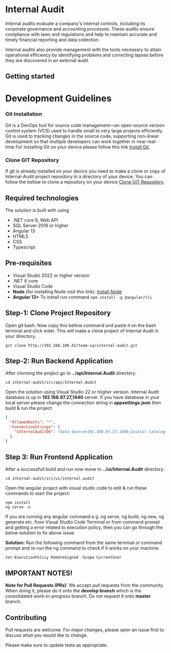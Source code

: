 # Internal Audit

Internal audits evaluate a company's internal controls, including its corporate governance and accounting processes. These audits ensure compliance with laws and regulations and help to maintain accurate and timely financial reporting and data collection.  

Internal audits also provide management with the tools necessary to attain operational efficiency by identifying problems and correcting lapses before they are discovered in an external audit. 

## Getting started
# Development Guidelines

### Git Installation
Git is a DevOps tool for source code management—an open-source version control system (VCS) used to handle small to very large projects efficiently. Git is used to tracking changes in the source code, supporting non-linear development so that multiple developers can work together in near real-time
For installing Git on your device please follow this link 
[Install Git](https://git-scm.com/book/en/v2/Getting-Started-Installing-Git).


### Clone GIT Repository
If git is already installed on your device you need to make a clone or copy of Internal-Audit project repository in a directory of your device.
You can follow the bellow to clone a repository on your device
 [Clone GIT Repository](https://asainternational.sharepoint.com/:t:/s/ASAIDevTeam/EdVVBcMEb3pHmzTJFOf2lFsBNcSPTVHVUXI1Bfgzq1CXwQ?e=FbkUXe).
 

## Required technologies
The solution is built with using 
- .NET core 6, Web API
- SQL Server 2019 or higher
- Angular 13
- HTML5
- CSS
- Typescript  
## Pre-requisites

- Visual Studio 2022 or higher version
- .NET 6 core
- Visual Studio Code
- **Node** (for installing Node visit this link): 
[Install Node](https://phoenixnap.com/kb/install-node-js-npm-on-windows) 
- **Angular 13+** To install run command ``` npm install -g @angular/cli ```

## Step-1: Clone Project Repository
 Open git bash. Now copy this bellow command and paste it on the bash terminal and click enter. This will make a clone project of Internal Audit in your directory.
```
git clone http://192.168.100.42/team-ia/internal-audit.git
```
## Step-2: Run Backend Application

After clonning the project go to **../api/Internal.Audit** directory:

```
cd internal-audit/src/api/Internal.Audit
```
Open the solution using Visual Studio 22 or hiigher version. 
Internal Audit database is up in **192.168.97.27,1440** server. If you have database in your local server please change the connection string in **appsettings.json** then build & run the project.
```json
{
  "AllowedHosts": "*",
  "ConnectionStrings": {
    "InternalAuditDb": "Data Source=192.168.97.27,1440;Initial Catalog=InternalAuditDb;User ID=sa;Password=oLdViCtOrY2008;TrustServerCertificate=True;"
  }
}
```


## Step 3:  Run Frontend Application

After a successfull build and run now move to **../ui/Internal.Audit** directory:
```
cd internal-audit/src/ui/internal.audit
```



Open the angular project with visual studio code to edit & run these commands to start the project:
```
npm install
ng serve -o
```
If you are running any angular command e.g. ng serve, ng build, ng new, ng generate etc. from Visual Studio Code Terminal or from command prompt and getting a error related to execution policy, then you can go through the below solution to fix above issue.

**Solution:** Run the following command from the same terminal or command prompt and re-run the ng command to check if it works on your machine:
```
Set-ExecutionPolicy RemoteSigned -Scope CurrentUser
```
## IMPORTANT NOTES!


**Note for Pull Requests (PRs)**: We accept pull requests from the community. When doing it, please do it onto the **develop branch** which is the consolidated work-in-progress branch. Do not request it onto **master** branch.

## Contributing
Pull requests are welcome. For major changes, please open an issue first to discuss what you would like to change.

Please make sure to update tests as appropriate.